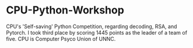 # CPU-Python-Workshop
CPU's 'Self-saving' Python Competition, regarding decoding, RSA, and Pytorch.
I took third place by scoring 1445 points as the leader of a team of five.
CPU is Computer Psyco Union of UNNC.
